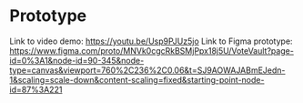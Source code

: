# Prototype

Link to video demo: https://youtu.be/Usp9PJUz5jo
Link to Figma prototype: https://www.figma.com/proto/MNVk0cgcRkBSMjPpx18j5U/VoteVault?page-id=0%3A1&node-id=90-345&node-type=canvas&viewport=760%2C236%2C0.06&t=SJ9AOWAJABmEJedn-1&scaling=scale-down&content-scaling=fixed&starting-point-node-id=87%3A221